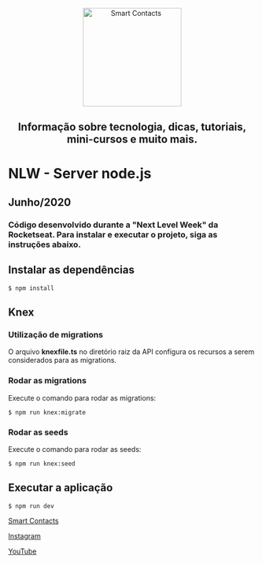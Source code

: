 <p align="center">
  <a href="https://smartcontacts.com.br/">
    <img alt="Smart Contacts" src="https://smartcontacts.com.br/assets/img/logo.png" width="200" />
  </a>
</p>
<h2 align="center">
Informação sobre tecnologia, dicas, tutoriais, mini-cursos e muito mais.
</h2>

# NLW - Server node.js

## Junho/2020

### Código desenvolvido durante a "Next Level Week" da Rocketseat. Para instalar e executar o projeto, siga as instruções abaixo.

## Instalar as dependências

```
$ npm install
```

## Knex

### Utilização de migrations

O arquivo **knexfile.ts** no diretório raiz da API configura os recursos a serem considerados para as migrations.

### Rodar as migrations

Execute o comando para rodar as migrations:

```
$ npm run knex:migrate
```

### Rodar as seeds

Execute o comando para rodar as seeds:

```
$ npm run knex:seed
```

## Executar a aplicação

```
$ npm run dev
```

[Smart Contacts](https://smartcontacts.com.br)

[Instagram](https://www.instagram.com/smartcontacts/)

[YouTube](https://www.youtube.com/channel/UCC6ue986efLUHRuqGiIfuwQ?view_as=subscriber)